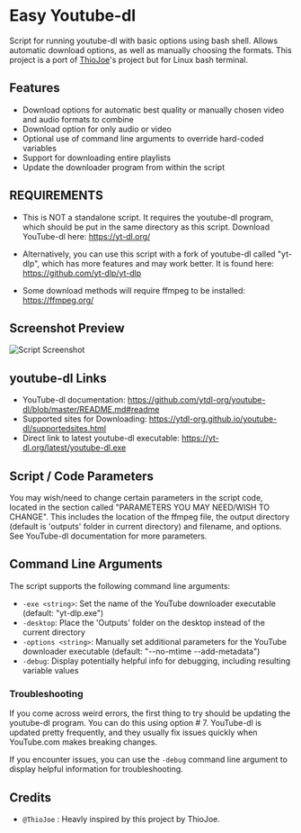 # Easy Youtube-dl

Script for running youtube-dl with basic options using bash shell.
Allows automatic download options, as well as manually choosing the formats.
This project is a port of [ThioJoe](https://github.com/ThioJoe/youtube-dl-easy)'s project but for Linux bash terminal.

## Features

- Download options for automatic best quality or manually chosen video and audio formats to combine
- Download option for only audio or video
- Optional use of command line arguments to override hard-coded variables
- Support for downloading entire playlists
- Update the downloader program from within the script

## REQUIREMENTS

- This is NOT a standalone script. It requires the youtube-dl program, which should be put in the same directory as this script. Download YouTube-dl here: https://yt-dl.org/

- Alternatively, you can use this script with a fork of youtube-dl called "yt-dlp", which has more features and may work better. It is found here: https://github.com/yt-dlp/yt-dlp

- Some download methods will require ffmpeg to be installed: https://ffmpeg.org/

## Screenshot Preview

![Script Screenshot](https://user-images.githubusercontent.com/12518330/88689286-282b4500-d0af-11ea-8053-ae4568144859.png)

## youtube-dl Links

- YouTube-dl documentation: https://github.com/ytdl-org/youtube-dl/blob/master/README.md#readme
- Supported sites for Downloading: https://ytdl-org.github.io/youtube-dl/supportedsites.html
- Direct link to latest youtube-dl executable: https://yt-dl.org/latest/youtube-dl.exe

## Script / Code Parameters

You may wish/need to change certain parameters in the script code, located in the section called "PARAMETERS YOU MAY NEED/WISH TO CHANGE". This includes the location of the ffmpeg file, the output directory (default is 'outputs' folder in current directory) and filename, and options. See YouTube-dl documentation for more parameters.

## Command Line Arguments

The script supports the following command line arguments:

- `-exe <string>`: Set the name of the YouTube downloader executable (default: "yt-dlp.exe")
- `-desktop`: Place the 'Outputs' folder on the desktop instead of the current directory
- `-options <string>`: Manually set additional parameters for the YouTube downloader executable (default: "--no-mtime --add-metadata")
- `-debug`: Display potentially helpful info for debugging, including resulting variable values


### Troubleshooting

If you come across weird errors, the first thing to try should be updating the youtube-dl program. You can do this using option # 7. YouTube-dl is updated pretty frequently, and they usually fix issues quickly when YouTube.com makes breaking changes.

If you encounter issues, you can use the `-debug` command line argument to display helpful information for troubleshooting.

## Credits
- `@ThioJoe` : Heavly inspired by this project by ThioJoe.
